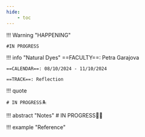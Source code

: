 ```yaml
---
hide:
    - toc
---
```


!!! Warning "HAPPENING"  
    
    #IN PROGRESS

!!! info "Natural Dyes"
    ==FACULTY==: Petra Garajova
    
    ==CALENDAR==: 08/10/2024 - 11/10/2024

    ==TRACK==: Reflection

!!! quote

    # IN PROGRESS🏝️
    
    
!!! abstract "Notes"
    # IN PROGRESS😶‍🌫️

   

!!! example "Reference"